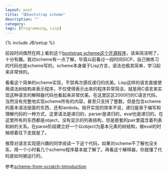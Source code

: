 ```yaml
---
layout: post
title: "读bootstrap scheme"
description: ""
category: 
tags: [Programming, Lisp]
---
```

{% include JB/setup %}

前段时间偶然在网上看到这个[bootstrap scheme这个开源程序](https://github.com/petermichaux/bootstrap-scheme)，读来简洁明了，十分有趣。我对scheme有一点了解，毕竟以前看过一段时间SICP，自己做练习的代码也是scheme写的。scheme本身属于Lisp方言，语法也极其简单，学习起来非常快的。

看看这个简单的scheme实现，不禁再次感叹递归的优美。Lisp这样的语言直接使用语法树结构来表示程序，不仅使得表示出来的程序异常简洁，就是用C语言来实现这种语言的解释器代码也看起来非常优美。在这里区区2000行的C语言代码，当然没有完整地实现scheme所有的内容，甚至只支持了整数。但是包含scheme的基本语法层面的东西，还有lambda。抛开实现的效率不说，递归是易于编写和理解代码的一种方式，这里语法是递归的，parser是递归的，eval也是递归的。在这里所有的东西都是object，没有显示的列表结构，但是嵌套的pair里蕴含着列表和树的关系。在parse阶段建立好一个以object为基本元素的树结构，做eval的时候顺着往下走就是了。

推荐对语言实现感兴趣的同学阅读一下这个代码，如果对scheme不了解也没关系，用一个小时看几个scheme程序基本就了解了。再看这个解释器，你就懂了代码是如何被运行的。

参考[scheme-from-scratch-introduction](http://peter.michaux.ca/articles/scheme-from-scratch-introduction)